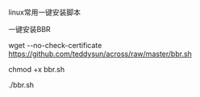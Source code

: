 #

linux常用一键安装脚本

一键安装BBR

wget --no-check-certificate https://github.com/teddysun/across/raw/master/bbr.sh

chmod +x bbr.sh

./bbr.sh
